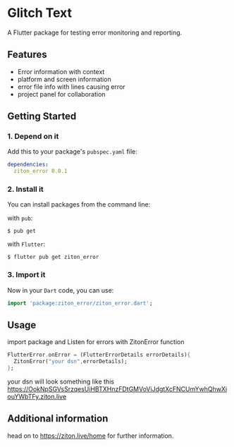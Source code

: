 # Glitch Text
A Flutter package for testing error monitoring and reporting.

## Features
* Error information with context
* platform and screen information
* error file info with lines causing error 
* project panel for collaboration 

## Getting Started

### 1. Depend on it

Add this to your package's `pubspec.yaml` file:

```yaml
dependencies:
  ziton_error 0.0.1
```

### 2. Install it

You can install packages from the command line:

with `pub`:

```
$ pub get
```

with `Flutter`:

```
$ flutter pub get ziton_error 
```

### 3. Import it

Now in your `Dart` code, you can use:

```dart
import 'package:ziton_error/ziton_error.dart';
```


## Usage

import package and Listen for errors with ZitonError function

```dart
FlutterError.onError = (FlutterErrorDetails errorDetails){
  ZitonError("your dsn",errorDetails);
};
```
your dsn will look something like this
  https://OokNpSGVsSrzqesUiHBTXHnzFDtGMVoViJdgtXcFNCUmYwhQhwXiouYWbTFy.ziton.live





## Additional information

head on to https://ziton.live/home for further information.